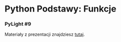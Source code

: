 # Python Podstawy: Funkcje

### PyLight #9

Materiały z prezentacji znajdziesz [tutaj](../master/funkcje.ipynb).
